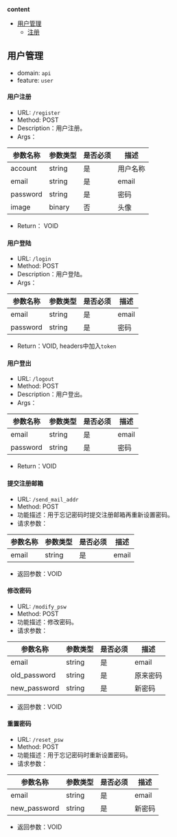 <!-- START doctoc generated TOC please keep comment here to allow auto update -->
<!-- DON'T EDIT THIS SECTION, INSTEAD RE-RUN doctoc TO UPDATE -->
**content**

- [用户管理](#用户管理)
    - [注册](#用户注册)

<!-- END doctoc generated TOC please keep comment here to allow auto update -->

## 用户管理
* domain: `api`
* feature: `user`

#### 用户注册
* URL: `/register`
* Method:   POST
* Description：用户注册。
* Args： 
     
| 参数名称   | 参数类型  |是否必须 | 描述                                    
| ----------|---------- |------| ---------------------------|
| account   | string   |  是 | 用户名称 |
| email   | string   |  是 | email|
| password   | string   |  是 | 密码|
| image   | binary   |  否 | 头像|


* Return： VOID


#### 用户登陆
* URL: `/login`
* Method:   POST
* Description：用户登陆。
* Args： 
     
| 参数名称   | 参数类型  |是否必须 | 描述                                    
| ----------|---------- |------| ---------------------------|
| email   | string   |  是 | email|
| password   | string   |  是 | 密码|

* Return：VOID, headers中加入`token`


#### 用户登出
* URL: `/logout`
* Method:   POST
* Description：用户登出。
* Args： 
     
| 参数名称   | 参数类型  |是否必须 | 描述                                    
| ----------|---------- |------| ---------------------------|
| email   | string   |  是 | email|
| password   | string   |  是 | 密码|

* Return：VOID

#### 提交注册邮箱
* URL: `/send_mail_addr`
* Method:   POST
* 功能描述：用于忘记密码时提交注册邮箱再重新设置密码。
* 请求参数： 
     
| 参数名称   | 参数类型  |是否必须 | 描述                                    
| ----------|---------- |------| ---------------------------|
| email   | string   |  是 | email|


* 返回参数：VOID

#### 修改密码
* URL: `/modify_psw`
* Method:   POST
* 功能描述：修改密码。
* 请求参数： 
     
| 参数名称   | 参数类型  |是否必须 | 描述                                    
| ----------|---------- |------| ---------------------------|
| email   | string   |  是 | email|
| old_password   | string   |  是 | 原来密码|
| new_password   | string   |  是 | 新密码|


* 返回参数：VOID

####  重置密码
* URL: `/reset_psw`
* Method:   POST
* 功能描述：用于忘记密码时重新设置密码。
* 请求参数： 
     
| 参数名称   | 参数类型  |是否必须 | 描述                                    
| ----------|---------- |------| ---------------------------|
| email   | string   |  是 | email|
| new_password   | string   |  是 | 新密码|


* 返回参数：VOID
